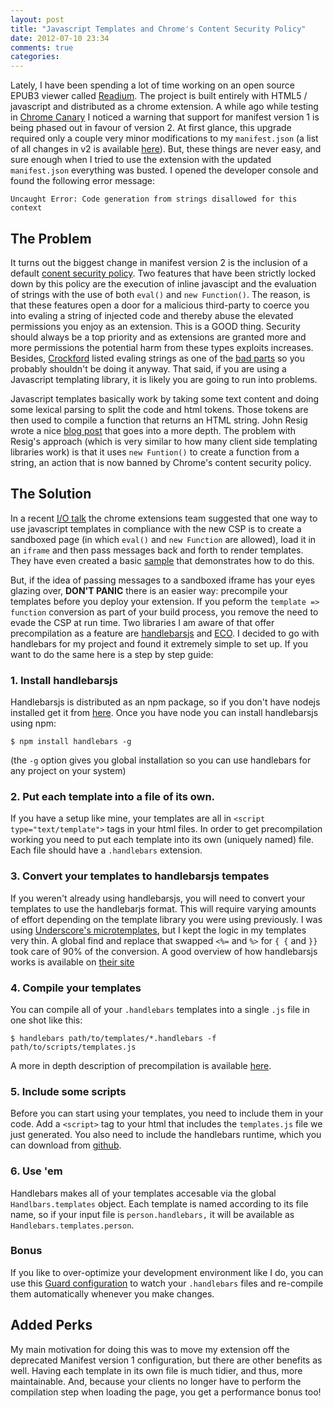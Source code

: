 ```yaml
---
layout: post
title: "Javascript Templates and Chrome's Content Security Policy"
date: 2012-07-10 23:34
comments: true
categories:
---
```


Lately, I have been spending a lot of time working on an open source EPUB3 viewer called [Readium](https://github.com/readium/readium). The project is built entirely with HTML5 / javascript and distributed as a chrome extension. A while ago while testing in [Chrome Canary](https://tools.google.com/dlpage/chromesxs/) I noticed a warning that support for manifest version 1 is being phased out in favour of version 2. At first glance, this upgrade required only a couple very minor modifications to my `manifest.json` (a list of all changes in v2 is available [here](http://code.google.com/chrome/extensions/manifestVersion.html)). But, these things are never easy, and sure enough when I tried to use the extension with the updated `manifest.json` everything was busted. I opened the developer console and found the following error message:

`Uncaught Error: Code generation from strings disallowed for this context`

## The Problem

It turns out the biggest change in manifest version 2 is the inclusion of a default [conent security policy](http://code.google.com/chrome/extensions/contentSecurityPolicy.html). Two features that have been strictly locked down by this policy are the execution of inline javascipt and the evaluation of strings with the use of both `eval()` and `new Function()`. The reason, is that these features open a door for a malicious third-party to coerce you into evaling a string of injected code and thereby abuse the elevated permissions you enjoy as an extension. This is a GOOD thing. Security should always be a top priority and as extensions are granted more and more permissions the potential harm from these types exploits increases. Besides, [Crockford](http://en.wikipedia.org/wiki/Douglas_Crockford) listed evaling strings as one of the [bad parts](http://oreilly.com/javascript/excerpts/javascript-good-parts/bad-parts.html#eval) so you probably shouldn't be doing it anyway. That said, if you are using a Javascript templating library, it is likely you are going to run into problems.

Javascript templates basically work by taking some text content and doing some lexical parsing to split the code and html tokens. Those tokens are then used to compile a function that returns an HTML string. John Resig wrote a nice [blog post](http://ejohn.org/blog/javascript-micro-templating/) that goes into a more depth. The problem with Resig's approach (which is very similar to how many client side templating libraries work) is that it uses `new Funtion()` to create a function from a string, an action that is now banned by Chrome's content security policy.

## The Solution

In a recent [I/O talk](http://www.youtube.com/watch?v=x9KOS1VQgqQ&html5=1) the chrome extensions team suggested that one way to use javascript templates in compliance with the new CSP is to create a sandboxed page (in which `eval()` and `new Function` are allowed), load it in an `iframe` and then pass messages back and forth to render templates. They have even created a basic [sample](https://github.com/GoogleChrome/chrome-app-samples/tree/master/eval-in-iframe) that demonstrates how to do this.

But, if the idea of passing messages to a sandboxed iframe has your eyes glazing over, __DON'T PANIC__ there is an easier way: precompile your templates before you deploy your extension. If you peform the `template => function` conversion as part of your build process, you remove the need to evade the CSP at run time. Two libraries I am aware of that offer precompilation as a feature are [handlebarsjs](http://handlebarsjs.com/) and [ECO](https://github.com/sstephenson/eco/). I decided to go with handlebars for my project and found it extremely simple to set up. If you want to do the same here is a step by step guide:

### 1. Install handlebarsjs

Handlebarsjs is distributed as an npm package, so if you don't have nodejs installed get it from [here](http://nodejs.org/#download). Once you have node you can install handlebarsjs using npm:

`$ npm install handlebars -g`

(the `-g` option gives you global installation so you can use handlebars for any project on your system)

### 2. Put each template into a file of its own.

If you have a setup like mine, your templates are all in `<script type="text/template">` tags in your html files. In order to get precompilation working you need to put each template into its own (uniquely named) file. Each file should have a `.handlebars` extension.

### 3. Convert your templates to handlebarsjs tempates

If you weren't already using handlebarsjs, you will need to convert your templates to use the handlebarjs format. This will require varying amounts of effort depending on the template library you were using previously. I was using [Underscore's microtemplates](http://underscorejs.org/#template), but I kept the logic in my templates very thin. A global find and replace that swapped `<%=` and `%>` for `{ {` and `}}` took care of 90% of the conversion. A good overview of how handlebarsjs works is available on [their site](http://handlebarsjs.com/)

### 4. Compile your templates

You can compile all of your `.handlebars` templates into a single `.js` file in one shot like this:

```$ handlebars path/to/templates/*.handlebars -f path/to/scripts/templates.js```

A more in depth description of precompilation is available [here](http://handlebarsjs.com/precompilation.html).

### 5. Include some scripts

Before you can start using your templates, you need to include them in your code. Add a `<script>` tag to your html that includes the `templates.js` file we just generated. You also need to include the handlebars runtime, which you can download from [github](https://github.com/wycats/handlebars.js/archives/master).

### 6. Use 'em

Handlebars makes all of your templates accesable via the global `Handlbars.templates` object. Each template is named according to its file name, so if your input file is `person.handlebars,` it will be available as `Handlebars.templates.person`.

### Bonus

If you like to over-optimize your development environment like I do, you can use this [Guard configuration](https://github.com/aiwilliams/guard-handlebars) to watch your `.handlebars` files and re-compile them automatically whenever you make changes.

## Added Perks

My main motivation for doing this was to move my extension off the deprecated Manifest version 1 configuration, but there are other benefits as well. Having each template in its own file is much tidier, and thus, more maintainable. And, because your clients no longer have to perform the compilation step when loading the page, you get a performance bonus too!
